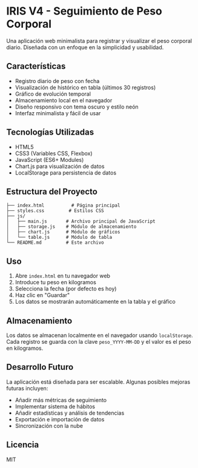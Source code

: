 # IRIS V4 - Seguimiento de Peso Corporal

Una aplicación web minimalista para registrar y visualizar el peso corporal diario. Diseñada con un enfoque en la simplicidad y usabilidad.

## Características

- Registro diario de peso con fecha
- Visualización de histórico en tabla (últimos 30 registros)
- Gráfico de evolución temporal
- Almacenamiento local en el navegador
- Diseño responsivo con tema oscuro y estilo neón
- Interfaz minimalista y fácil de usar

## Tecnologías Utilizadas

- HTML5
- CSS3 (Variables CSS, Flexbox)
- JavaScript (ES6+ Modules)
- Chart.js para visualización de datos
- LocalStorage para persistencia de datos

## Estructura del Proyecto

```
├── index.html          # Página principal
├── styles.css         # Estilos CSS
├── js/
│   ├── main.js       # Archivo principal de JavaScript
│   ├── storage.js    # Módulo de almacenamiento
│   ├── chart.js      # Módulo de gráficos
│   └── table.js      # Módulo de tabla
└── README.md         # Este archivo
```

## Uso

1. Abre `index.html` en tu navegador web
2. Introduce tu peso en kilogramos
3. Selecciona la fecha (por defecto es hoy)
4. Haz clic en "Guardar"
5. Los datos se mostrarán automáticamente en la tabla y el gráfico

## Almacenamiento

Los datos se almacenan localmente en el navegador usando `localStorage`. Cada registro se guarda con la clave `peso_YYYY-MM-DD` y el valor es el peso en kilogramos.

## Desarrollo Futuro

La aplicación está diseñada para ser escalable. Algunas posibles mejoras futuras incluyen:

- Añadir más métricas de seguimiento
- Implementar sistema de hábitos
- Añadir estadísticas y análisis de tendencias
- Exportación e importación de datos
- Sincronización con la nube

## Licencia

MIT 